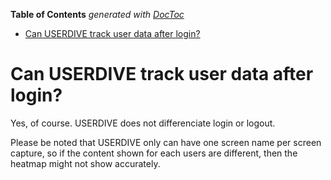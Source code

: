 <!-- START doctoc generated TOC please keep comment here to allow auto update -->
<!-- DON'T EDIT THIS SECTION, INSTEAD RE-RUN doctoc TO UPDATE -->
**Table of Contents**  *generated with [DocToc](https://github.com/thlorenz/doctoc)*

- [Can USERDIVE track user data after login?](#can-userdive-track-user-data-after-login)

<!-- END doctoc generated TOC please keep comment here to allow auto update -->

# Can USERDIVE track user data after login?

Yes, of course. USERDIVE does not differenciate login or logout.

Please be noted that USERDIVE only can have one screen name per screen capture, so if the content shown for each users are different, then the heatmap might not show accurately.
